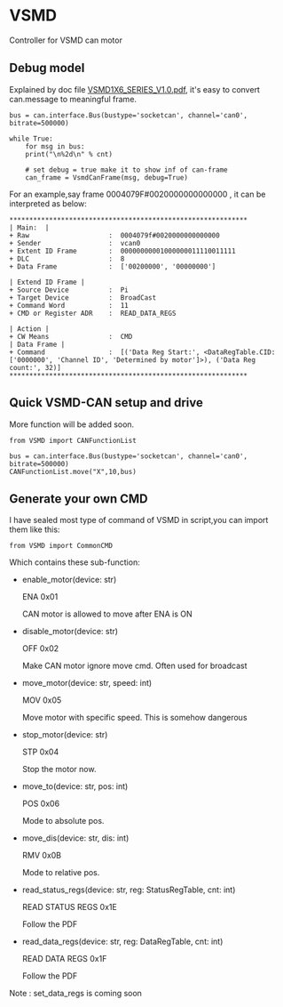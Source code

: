 # VSMD

Controller for VSMD can motor

## Debug model

Explained by doc file [VSMD1X6_SERIES_V1.0.pdf](doc/VSMD1X6_SERIES_V1.0.pdf), it's
easy to convert can.message to meaningful frame.

```
bus = can.interface.Bus(bustype='socketcan', channel='can0', bitrate=500000)

while True:
    for msg in bus:
    print("\n%2d\n" % cnt)

    # set debug = true make it to show inf of can-frame
    can_frame = VsmdCanFrame(msg, debug=True)
```

For an example,say frame 0004079F#0020000000000000 , it can be interpreted as below:
```
************************************************************                                                                                                             
| Main:  |                                                                                                                                                               
+ Raw                    :  0004079f#0020000000000000
+ Sender                 :  vcan0
+ Extent ID Frame        :  00000000001000000011110011111
+ DLC                    :  8
+ Data Frame             :  ['00200000', '00000000']

| Extend ID Frame |
+ Source Device          :  Pi
+ Target Device          :  BroadCast
+ Command Word           :  11
+ CMD or Register ADR    :  READ_DATA_REGS

| Action |
+ CW Means               :  CMD
| Data Frame |
+ Command                :  [('Data Reg Start:', <DataRegTable.CID: ['0000000', 'Channel ID', 'Determined by motor']>), ('Data Reg count:', 32)]                        
************************************************************
```

## Quick VSMD-CAN setup and drive

More function will be added soon.

```
from VSMD import CANFunctionList

bus = can.interface.Bus(bustype='socketcan', channel='can0', bitrate=500000)
CANFunctionList.move("X",10,bus)

```

## Generate your own CMD

I have sealed most type of command of VSMD in script,you can import them like this:

```
from VSMD import CommonCMD
```

Which contains these sub-function:

* enable_motor(device: str)
    
    ENA  0x01
    
    CAN motor is allowed to move after ENA is ON
    
* disable_motor(device: str)

    OFF  0x02

    Make CAN motor ignore move cmd. Often used for broadcast

* move_motor(device: str, speed: int)

    MOV  0x05

    Move motor with specific speed. This is somehow dangerous

* stop_motor(device: str)

    STP  0x04

    Stop the motor now.

* move_to(device: str, pos: int)

    POS  0x06

    Mode to absolute pos.
    
* move_dis(device: str, dis: int)

    RMV  0x0B
    
    Mode to relative pos.

* read_status_regs(device: str, reg: StatusRegTable, cnt: int)

    READ STATUS REGS  0x1E

    Follow the PDF

* read_data_regs(device: str, reg: DataRegTable, cnt: int)
        
    READ DATA REGS  0x1F
        
    Follow the PDF
        
Note : set_data_regs is coming soon

